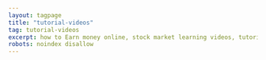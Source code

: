 ```yaml
---
layout: tagpage
title: "tutorial-videos"
tag: tutorial-videos
excerpt: how to Earn money online, stock market learning videos, tutorial videos
robots: noindex disallow
---
```

